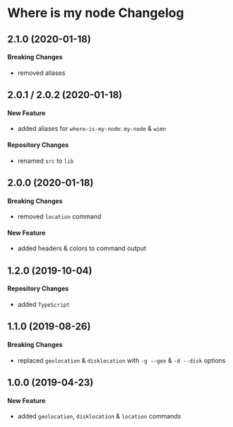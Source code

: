 # Where is my node Changelog

## 2.1.0 (2020-01-18)
#### Breaking Changes
- removed aliases

## 2.0.1 / 2.0.2 (2020-01-18)
#### New Feature
- added aliases for `where-is-my-node`: `my-node` & `wimn`

#### Repository Changes
- renamed `src` to `lib`

## 2.0.0 (2020-01-18)
#### Breaking Changes
- removed `location` command

#### New Feature
- added headers & colors to command output

## 1.2.0 (2019-10-04)
#### Repository Changes
- added `TypeScript`

## 1.1.0 (2019-08-26)
#### Breaking Changes
- replaced `geolocation` & `disklocation` with `-g --geo` & `-d --disk` options

## 1.0.0 (2019-04-23)
#### New Feature
- added `geolocation`, `disklocation` & `location` commands
